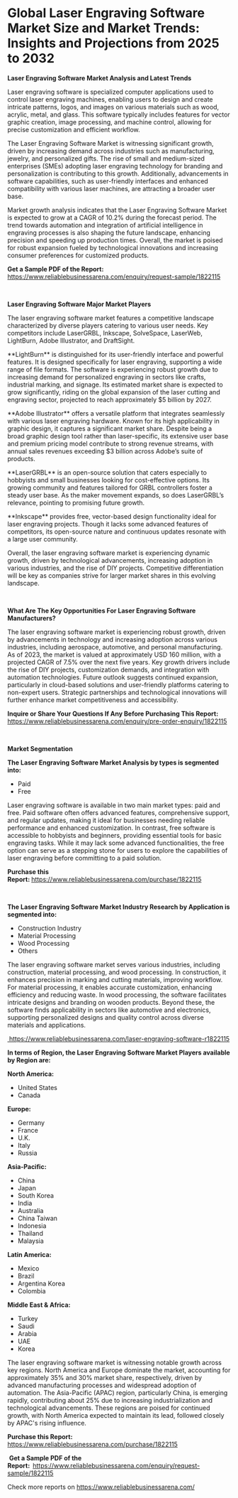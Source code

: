 <p><h1>Global Laser Engraving Software Market Size and Market Trends: Insights and Projections from 2025 to 2032</h1></p><p><strong>Laser Engraving Software Market Analysis and Latest Trends</strong></p>
<p><p>Laser engraving software is specialized computer applications used to control laser engraving machines, enabling users to design and create intricate patterns, logos, and images on various materials such as wood, acrylic, metal, and glass. This software typically includes features for vector graphic creation, image processing, and machine control, allowing for precise customization and efficient workflow.</p><p>The Laser Engraving Software Market is witnessing significant growth, driven by increasing demand across industries such as manufacturing, jewelry, and personalized gifts. The rise of small and medium-sized enterprises (SMEs) adopting laser engraving technology for branding and personalization is contributing to this growth. Additionally, advancements in software capabilities, such as user-friendly interfaces and enhanced compatibility with various laser machines, are attracting a broader user base.</p><p>Market growth analysis indicates that the Laser Engraving Software Market is expected to grow at a CAGR of 10.2% during the forecast period. The trend towards automation and integration of artificial intelligence in engraving processes is also shaping the future landscape, enhancing precision and speeding up production times. Overall, the market is poised for robust expansion fueled by technological innovations and increasing consumer preferences for customized products.</p></p>
<p><strong>Get a Sample PDF of the Report:&nbsp;</strong> <a href="https://www.reliablebusinessarena.com/enquiry/request-sample/1822115?utm_campaign=2527&utm_medium=2&utm_source=Github&utm_content=ia&utm_term=09032025&utm_id=laser-engraving-software">https://www.reliablebusinessarena.com/enquiry/request-sample/1822115</a></p>
<p>&nbsp;</p>
<p><strong>Laser Engraving Software Major Market Players</strong></p>
<p><p>The laser engraving software market features a competitive landscape characterized by diverse players catering to various user needs. Key competitors include LaserGRBL, Inkscape, SolveSpace, LaserWeb, LightBurn, Adobe Illustrator, and DraftSight.</p><p>**LightBurn** is distinguished for its user-friendly interface and powerful features. It is designed specifically for laser engraving, supporting a wide range of file formats. The software is experiencing robust growth due to increasing demand for personalized engraving in sectors like crafts, industrial marking, and signage. Its estimated market share is expected to grow significantly, riding on the global expansion of the laser cutting and engraving sector, projected to reach approximately $5 billion by 2027.</p><p>**Adobe Illustrator** offers a versatile platform that integrates seamlessly with various laser engraving hardware. Known for its high applicability in graphic design, it captures a significant market share. Despite being a broad graphic design tool rather than laser-specific, its extensive user base and premium pricing model contribute to strong revenue streams, with annual sales revenues exceeding $3 billion across Adobe’s suite of products. </p><p>**LaserGRBL** is an open-source solution that caters especially to hobbyists and small businesses looking for cost-effective options. Its growing community and features tailored for GRBL controllers foster a steady user base. As the maker movement expands, so does LaserGRBL’s relevance, pointing to promising future growth.</p><p>**Inkscape** provides free, vector-based design functionality ideal for laser engraving projects. Though it lacks some advanced features of competitors, its open-source nature and continuous updates resonate with a large user community.</p><p>Overall, the laser engraving software market is experiencing dynamic growth, driven by technological advancements, increasing adoption in various industries, and the rise of DIY projects. Competitive differentiation will be key as companies strive for larger market shares in this evolving landscape.</p></p>
<p>&nbsp;</p>
<p><strong>What Are The Key Opportunities For Laser Engraving Software Manufacturers?</strong></p>
<p><p>The laser engraving software market is experiencing robust growth, driven by advancements in technology and increasing adoption across various industries, including aerospace, automotive, and personal manufacturing. As of 2023, the market is valued at approximately USD 160 million, with a projected CAGR of 7.5% over the next five years. Key growth drivers include the rise of DIY projects, customization demands, and integration with automation technologies. Future outlook suggests continued expansion, particularly in cloud-based solutions and user-friendly platforms catering to non-expert users. Strategic partnerships and technological innovations will further enhance market competitiveness and accessibility.</p></p>
<p><strong>Inquire or Share Your Questions If Any Before Purchasing This Report:</strong> <a href="https://www.reliablebusinessarena.com/enquiry/pre-order-enquiry/1822115?utm_campaign=2527&utm_medium=2&utm_source=Github&utm_content=ia&utm_term=09032025&utm_id=laser-engraving-software">https://www.reliablebusinessarena.com/enquiry/pre-order-enquiry/1822115</a></p>
<p>&nbsp;</p>
<p><strong>Market Segmentation</strong></p>
<p><strong>The Laser Engraving Software Market Analysis by types is segmented into:</strong></p>
<p><ul><li>Paid</li><li>Free</li></ul></p>
<p><p>Laser engraving software is available in two main market types: paid and free. Paid software often offers advanced features, comprehensive support, and regular updates, making it ideal for businesses needing reliable performance and enhanced customization. In contrast, free software is accessible to hobbyists and beginners, providing essential tools for basic engraving tasks. While it may lack some advanced functionalities, the free option can serve as a stepping stone for users to explore the capabilities of laser engraving before committing to a paid solution.</p></p>
<p><strong>Purchase this Report:&nbsp;</strong><a href="https://www.reliablebusinessarena.com/purchase/1822115?utm_campaign=2527&utm_medium=2&utm_source=Github&utm_content=ia&utm_term=09032025&utm_id=laser-engraving-software">https://www.reliablebusinessarena.com/purchase/1822115</a></p>
<p>&nbsp;</p>
<p><strong>The Laser Engraving Software Market Industry Research by Application is segmented into:</strong></p>
<p><ul><li>Construction Industry</li><li>Material Processing</li><li>Wood Processing</li><li>Others</li></ul></p>
<p><p>The laser engraving software market serves various industries, including construction, material processing, and wood processing. In construction, it enhances precision in marking and cutting materials, improving workflow. For material processing, it enables accurate customization, enhancing efficiency and reducing waste. In wood processing, the software facilitates intricate designs and branding on wooden products. Beyond these, the software finds applicability in sectors like automotive and electronics, supporting personalized designs and quality control across diverse materials and applications.</p></p>
<p><a href="https://www.reliablebusinessarena.com/laser-engraving-software-r1822115?utm_campaign=2527&utm_medium=2&utm_source=Github&utm_content=ia&utm_term=09032025&utm_id=laser-engraving-software">&nbsp;https://www.reliablebusinessarena.com/laser-engraving-software-r1822115</a></p>
<p><strong>In terms of Region, the Laser Engraving Software Market Players available by Region are:</strong></p>
<p>
    <p> <strong> North America: </strong>
        <ul>
            <li>United States</li>
            <li>Canada</li>
        </ul>
        </p> 
    <p> <strong> Europe: </strong>
        <ul>
            <li>Germany</li>
            <li>France</li>
            <li>U.K.</li>
            <li>Italy</li>
            <li>Russia</li>
        </ul>
        </p> 
    <p> <strong> Asia-Pacific: </strong>
        <ul>
            <li>China</li>
            <li>Japan</li>
            <li>South Korea</li>
            <li>India</li>
            <li>Australia</li>
            <li>China Taiwan</li>
            <li>Indonesia</li>
            <li>Thailand</li>
            <li>Malaysia</li>
        </ul>
        </p> 
    <p> <strong> Latin America: </strong>
        <ul>
            <li>Mexico</li>
            <li>Brazil</li>
            <li>Argentina Korea</li>
            <li>Colombia</li>
        </ul>
        </p> 
    <p> <strong> Middle East & Africa: </strong>
        <ul>
            <li>Turkey</li>
            <li>Saudi</li>
            <li>Arabia</li>
            <li>UAE</li>
            <li>Korea</li>
        </ul>
    </p>
    </p>
<p><p>The laser engraving software market is witnessing notable growth across key regions. North America and Europe dominate the market, accounting for approximately 35% and 30% market share, respectively, driven by advanced manufacturing processes and widespread adoption of automation. The Asia-Pacific (APAC) region, particularly China, is emerging rapidly, contributing about 25% due to increasing industrialization and technological advancements. These regions are poised for continued growth, with North America expected to maintain its lead, followed closely by APAC's rising influence.</p></p>
<p><strong>Purchase this Report: </strong><a href="https://www.reliablebusinessarena.com/purchase/1822115?utm_campaign=2527&utm_medium=2&utm_source=Github&utm_content=ia&utm_term=09032025&utm_id=laser-engraving-software">https://www.reliablebusinessarena.com/purchase/1822115</a></p>
<p>&nbsp;<strong>Get a Sample PDF of the Report:&nbsp;&nbsp;</strong><a href="https://www.reliablebusinessarena.com/enquiry/request-sample/1822115?utm_campaign=2527&utm_medium=2&utm_source=Github&utm_content=ia&utm_term=09032025&utm_id=laser-engraving-software">https://www.reliablebusinessarena.com/enquiry/request-sample/1822115</a></p>
<p><strong></strong></p>
<p>Check more reports on <a href="https://www.reliablebusinessarena.com/?utm_campaign=2527&utm_medium=2&utm_source=Github&utm_content=ia&utm_term=09032025&utm_id=laser-engraving-software">https://www.reliablebusinessarena.com/</a></p>